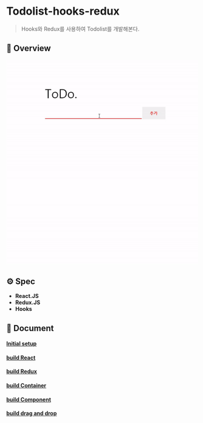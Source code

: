 # Todolist-hooks-redux

> Hooks와 Redux를 사용하여 Todolist를 개발해본다.

## 👑 Overview

![overview](./document/image/overview.gif)

## ⚙ Spec

- **React.JS**
- **Redux.JS**
- **Hooks**

## 📗 Document

#### [Initial setup](https://github.com/leehosu/Todolist-hooks-redux/blob/master/document/md/init.md)

#### [build React](https://github.com/leehosu/Todolist-hooks-redux/blob/master/document/md/build_react.md)

#### [build Redux](https://github.com/leehosu/Todolist-hooks-redux/blob/master/document/md/build_redux.md)

#### [build Container](https://github.com/leehosu/Todolist-hooks-redux/blob/master/document/md/build_container.md)

#### [build Component](https://github.com/leehosu/Todolist-hooks-redux/blob/master/document/md/build_component.md)

#### [build drag and drop](https://github.com/leehosu/Todolist-hooks-redux/blob/master/document/md/build_dnd.md)
